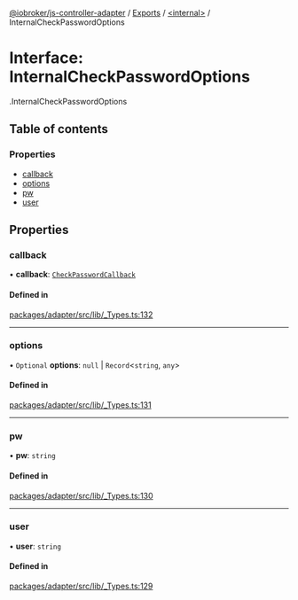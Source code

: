 [@iobroker/js-controller-adapter](../README.md) / [Exports](../modules.md) / [<internal\>](../modules/internal_.md) / InternalCheckPasswordOptions

# Interface: InternalCheckPasswordOptions

[<internal>](../modules/internal_.md).InternalCheckPasswordOptions

## Table of contents

### Properties

- [callback](internal_.InternalCheckPasswordOptions.md#callback)
- [options](internal_.InternalCheckPasswordOptions.md#options)
- [pw](internal_.InternalCheckPasswordOptions.md#pw)
- [user](internal_.InternalCheckPasswordOptions.md#user)

## Properties

### callback

• **callback**: [`CheckPasswordCallback`](../modules/internal_.md#checkpasswordcallback)

#### Defined in

[packages/adapter/src/lib/_Types.ts:132](https://github.com/ioBroker/ioBroker.js-controller/blob/deec19ee/packages/adapter/src/lib/_Types.ts#L132)

___

### options

• `Optional` **options**: ``null`` \| `Record`<`string`, `any`\>

#### Defined in

[packages/adapter/src/lib/_Types.ts:131](https://github.com/ioBroker/ioBroker.js-controller/blob/deec19ee/packages/adapter/src/lib/_Types.ts#L131)

___

### pw

• **pw**: `string`

#### Defined in

[packages/adapter/src/lib/_Types.ts:130](https://github.com/ioBroker/ioBroker.js-controller/blob/deec19ee/packages/adapter/src/lib/_Types.ts#L130)

___

### user

• **user**: `string`

#### Defined in

[packages/adapter/src/lib/_Types.ts:129](https://github.com/ioBroker/ioBroker.js-controller/blob/deec19ee/packages/adapter/src/lib/_Types.ts#L129)
